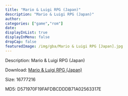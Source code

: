 ```yaml
---
title: "Mario & Luigi RPG (Japan)"
description: "Mario & Luigi RPG (Japan)"
author: 
categories: ["game","rom"]
date: 
displayInList: true
displayInMenu: false
dropCap: false
featuredImage: /img/gba/Mario & Luigi RPG [Japan].jpg
---
```


Description: Mario & Luigi RPG (Japan)

Download: <a style="text-decoration:underline;" href="https://mega.nz/#!jORwjQRY!EhMAW477piMufGt1lW7m4RIb5rLPT9dOCQ2TqyZOcdk" target = "_blank" rel = "nofollow" > Mario & Luigi RPG (Japan)</a>

Size: 16777216

MD5: D571970F19FAFDBCDDDB71A02563317E

